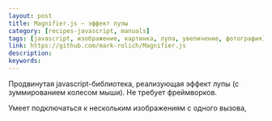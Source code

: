 ```yaml
---
layout: post
title: Magnifier.js — эффект лупы
category: [recipes-javascript, manuals]
tags: [javascript, изображение, картинка, лупа, увеличение, фотография]
link: https://github.com/mark-rolich/Magnifier.js
description:
keywords:
---
```


<p>Продвинутая javascript-библиотека, реализующая эффект лупы (с зуммированием колесом мыши). Не требует фреймворков.</p>
<p>Умеет подключаться к нескольким изображениям с одного вызова,</p>
